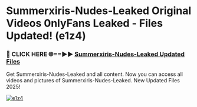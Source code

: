 # Summerxiris-Nudes-Leaked Original Videos 0nlyFans Leaked - Files Updated! (e1z4)

<h3>🔴 CLICK HERE 🌐==►► <a href="https://tinyurl.com/4mcuefdz" rel="nofollow">Summerxiris-Nudes-Leaked Updated Files</a></h3>

Get Summerxiris-Nudes-Leaked and all content. Now you can access all videos and pictures of Summerxiris-Nudes-Leaked. New Updated Files 2025!

[![e1z4](https://i.imgur.com/StAQSOY.gif)](https://tinyurl.com/4mcuefdz)
